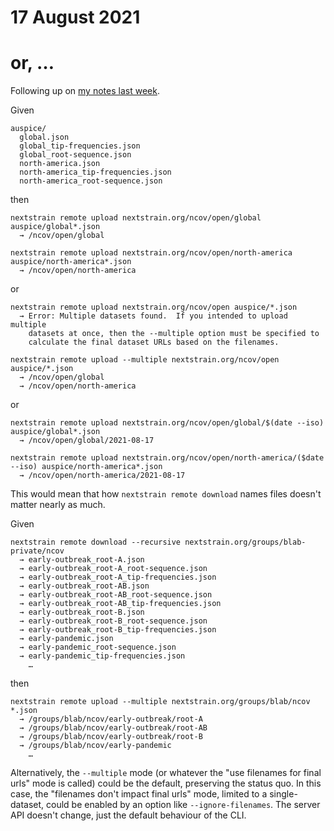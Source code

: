 # 17 August 2021
# or, …

Following up on [my notes last week](2021-08-11.md).

Given

    auspice/
      global.json
      global_tip-frequencies.json
      global_root-sequence.json
      north-america.json
      north-america_tip-frequencies.json
      north-america_root-sequence.json

then

    nextstrain remote upload nextstrain.org/ncov/open/global        auspice/global*.json
      → /ncov/open/global

    nextstrain remote upload nextstrain.org/ncov/open/north-america auspice/north-america*.json
      → /ncov/open/north-america

or

    nextstrain remote upload nextstrain.org/ncov/open auspice/*.json
      → Error: Multiple datasets found.  If you intended to upload multiple
        datasets at once, then the --multiple option must be specified to
        calculate the final dataset URLs based on the filenames.

    nextstrain remote upload --multiple nextstrain.org/ncov/open auspice/*.json
      → /ncov/open/global
      → /ncov/open/north-america

or

    nextstrain remote upload nextstrain.org/ncov/open/global/$(date --iso)        auspice/global*.json
      → /ncov/open/global/2021-08-17

    nextstrain remote upload nextstrain.org/ncov/open/north-america/($date --iso) auspice/north-america*.json
      → /ncov/open/north-america/2021-08-17

This would mean that how `nextstrain remote download` names files doesn't
matter nearly as much.

Given

    nextstrain remote download --recursive nextstrain.org/groups/blab-private/ncov
      → early-outbreak_root-A.json
      → early-outbreak_root-A_root-sequence.json
      → early-outbreak_root-A_tip-frequencies.json
      → early-outbreak_root-AB.json
      → early-outbreak_root-AB_root-sequence.json
      → early-outbreak_root-AB_tip-frequencies.json
      → early-outbreak_root-B.json
      → early-outbreak_root-B_root-sequence.json
      → early-outbreak_root-B_tip-frequencies.json
      → early-pandemic.json
      → early-pandemic_root-sequence.json
      → early-pandemic_tip-frequencies.json
        …

then

    nextstrain remote upload --multiple nextstrain.org/groups/blab/ncov *.json
      → /groups/blab/ncov/early-outbreak/root-A
      → /groups/blab/ncov/early-outbreak/root-AB
      → /groups/blab/ncov/early-outbreak/root-B
      → /groups/blab/ncov/early-pandemic
        …

Alternatively, the `--multiple` mode (or whatever the "use filenames for final
urls" mode is called) could be the default, preserving the status quo.  In this
case, the "filenames don't impact final urls" mode, limited to a
single-dataset, could be enabled by an option like `--ignore-filenames`.  The
server API doesn't change, just the default behaviour of the CLI.
